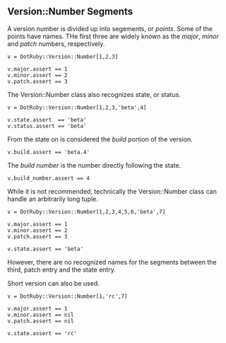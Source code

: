 ## Version::Number Segments

A version number is divided up into segements, or *points*.
Some of the points have names. THe first three are widely known
as the *major*, *minor* and *patch* numbers, respectively.

    v = DotRuby::Version::Number[1,2,3]

    v.major.assert == 1
    v.minor.assert == 2
    v.patch.assert == 3
  
The Version::Number class also recognizes state, or status.

    v = DotRuby::Version::Number[1,2,3,'beta',4]

    v.state.assert  == 'beta'
    v.status.assert == 'beta'

From the state on is considered the *build* portion of the version.

    v.build.assert == 'beta.4'

The *build number* is the number directly following the state.

    v.build_number.assert == 4

While it is not recommended, technically the Version::Number class
can handle an arbitrarily long tuple.

    v = DotRuby::Version::Number[1,2,3,4,5,6,'beta',7]

    v.major.assert == 1
    v.minor.assert == 2
    v.patch.assert == 3

    v.state.assert == 'beta'

However, there are no recognized names for the segments between
the third, patch entry and the state entry.

Short version can also be used.

    v = DotRuby::Version::Number[1,'rc',7]

    v.major.assert == 1
    v.minor.assert == nil
    v.patch.assert == nil

    v.state.assert == 'rc'

